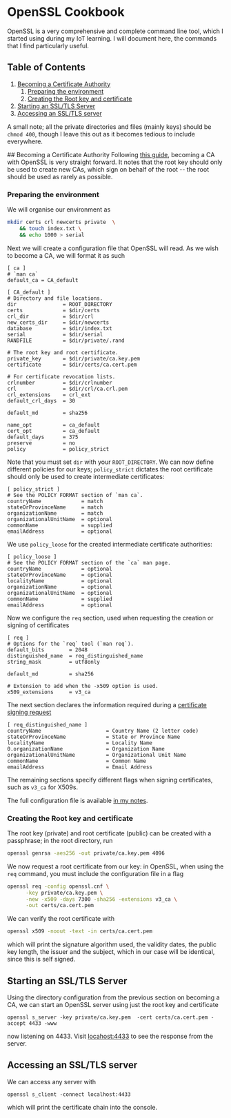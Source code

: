 # OpenSSL Cookbook

OpenSSL is a very comprehensive and complete command line tool, which I started using during my IoT learning. I will document here, the commands that I find particularly useful.

<!--BEGIN TOC-->
## Table of Contents
1. [Becoming a Certificate Authority](#becoming-a-certificate-authority)
    1. [Preparing the environment](#preparing-the-environment)
    2. [Creating the Root key and certificate](#creating-the-root-key-and-certificate)
2. [Starting an SSL/TLS Server](#starting-an-ssl/tls-server)
3. [Accessing an SSL/TLS server](#accessing-an-ssl/tls-server)

<!--END TOC-->

A small note; all the private directories and files (mainly keys) should be `chmod 400`, though I leave this out as it becomes tedious to include everywhere.

## Becoming a Certificate Authority
Following [this guide](https://jamielinux.com/docs/openssl-certificate-authority/create-the-root-pair.html), becoming a CA with OpenSSL is very straight forward. It notes that the root key should only be used to create new CAs, which sign on behalf of the root -- the root should be used as rarely as possible.

### Preparing the environment
We will organise our environment as
```bash
mkdir certs crl newcerts private  \
    && touch index.txt \
    && echo 1000 > serial
```

Next we will create a configuration file that OpenSSL will read. As we wish to become a CA, we will format it as such
```
[ ca ]
# `man ca`
default_ca = CA_default

[ CA_default ]
# Directory and file locations.
dir               = ROOT_DIRECTORY
certs             = $dir/certs
crl_dir           = $dir/crl
new_certs_dir     = $dir/newcerts
database          = $dir/index.txt
serial            = $dir/serial
RANDFILE          = $dir/private/.rand

# The root key and root certificate.
private_key       = $dir/private/ca.key.pem
certificate       = $dir/certs/ca.cert.pem

# For certificate revocation lists.
crlnumber         = $dir/crlnumber
crl               = $dir/crl/ca.crl.pem
crl_extensions    = crl_ext
default_crl_days  = 30

default_md        = sha256

name_opt          = ca_default
cert_opt          = ca_default
default_days      = 375
preserve          = no
policy            = policy_strict
```
Note that you must set `dir` with your `ROOT_DIRECTORY`. We can now define different policies for our keys; `policy_strict` dictates the root certificate should only be used to create intermediate certificates:

```
[ policy_strict ]
# See the POLICY FORMAT section of `man ca`.
countryName             = match
stateOrProvinceName     = match
organizationName        = match
organizationalUnitName  = optional
commonName              = supplied
emailAddress            = optional
```
We use `policy_loose` for the created intermediate certificate authorities:
```
[ policy_loose ]
# See the POLICY FORMAT section of the `ca` man page.
countryName             = optional
stateOrProvinceName     = optional
localityName            = optional
organizationName        = optional
organizationalUnitName  = optional
commonName              = supplied
emailAddress            = optional
```
Now we configure the `req` section, used when requesting the creation or signing of certificates
```
[ req ]
# Options for the `req` tool (`man req`).
default_bits        = 2048
distinguished_name  = req_distinguished_name
string_mask         = utf8only

default_md          = sha256

# Extension to add when the -x509 option is used.
x509_extensions     = v3_ca
```
The next section declares the information required during a [certificate signing request](https://en.wikipedia.org/wiki/Certificate_signing_request)
```
[ req_distinguished_name ]
countryName                     = Country Name (2 letter code)
stateOrProvinceName             = State or Province Name
localityName                    = Locality Name
0.organizationName              = Organization Name
organizationalUnitName          = Organizational Unit Name
commonName                      = Common Name
emailAddress                    = Email Address
```
The remaining sections specify different flags when signing certificates, such as `v3_ca` for X509s.

The full configuration file is available [in my notes](https://github.com/Dustpancake/Dust-Notes/blob/master/security/openssl.cnf).

### Creating the Root key and certificate
The root key (private) and root certificate (public) can be created with a passphrase; in the root directory, run
```bash
openssl genrsa -aes256 -out private/ca.key.pem 4096
```

We now request a root certificate from our key: in OpenSSL, when using the `req` command, you must include the configuration file in a flag
```bash
openssl req -config openssl.cnf \
      -key private/ca.key.pem \
      -new -x509 -days 7300 -sha256 -extensions v3_ca \
      -out certs/ca.cert.pem
```

We can verify the root certificate with
```bash
openssl x509 -noout -text -in certs/ca.cert.pem
```
which will print the signature algorithm used, the validity dates, the public key length, the issuer and the subject, which in our case will be identical, since this is self signed.

## Starting an SSL/TLS Server
Using the directory configuration from the previous section on becoming a CA, we can start an OpenSSL server using just the root key and certificate
```
openssl s_server -key private/ca.key.pem  -cert certs/ca.cert.pem -accept 4433 -www
```
now listening on 4433. Visit [locahost:4433](https://localhost:4433) to see the response from the server.

## Accessing an SSL/TLS server
We can access any server with 
```
openssl s_client -connect localhost:4433
```
which will print the certificate chain into the console.